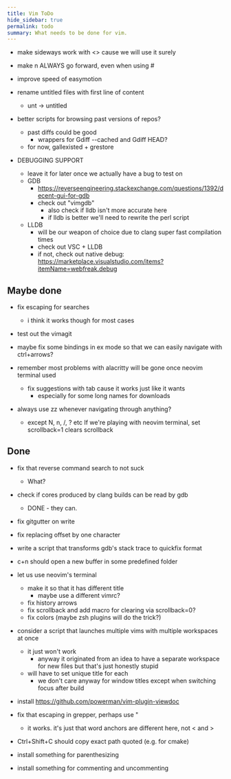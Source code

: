 ```yaml
---
title: Vim ToDo
hide_sidebar: true
permalink: todo
summary: What needs to be done for vim.
---
```


- make sideways work with <> cause we will use it surely
- make n ALWAYS go forward, even when using #

- improve speed of easymotion
- rename untitled files with first line of content
	- unt -> untitled

- better scripts for browsing past versions of repos?
	- past diffs could be good
		- wrappers for Gdiff --cached and Gdiff HEAD?
	- for now, gallexisted + grestore

- DEBUGGING SUPPORT
	- leave it for later once we actually have a bug to test on
	- GDB
		- https://reverseengineering.stackexchange.com/questions/1392/decent-gui-for-gdb 
		- check out "vimgdb" 
			- also check if lldb isn't more accurate here
			- if lldb is better we'll need to rewrite the perl script
	- LLDB
		- will be our weapon of choice due to clang super fast compilation times
		- check out VSC + LLDB
		- if not, check out native debug: https://marketplace.visualstudio.com/items?itemName=webfreak.debug

## Maybe done

- fix escaping for searches
	- i think it works though for most cases

- test out the vimagit
- maybe fix some bindings in ex mode so that we can easily navigate with ctrl+arrows?
- remember most problems with alacritty will be gone once neovim terminal used
	- fix suggestions with tab cause it works just like it wants
		- especially for some long names for downloads
- always use zz whenever navigating through anything?
	- except N, n, /, ? etc
If we're playing with neovim terminal, set scrollback=1 clears scrollback

## Done

- fix that reverse command search to not suck
	- What?

- check if cores produced by clang builds can be read by gdb
	- DONE - they can.

- fix gitgutter on write
- fix replacing offset by one character
 
- write a script that transforms gdb's stack trace to quickfix format
- c+n should open a new buffer in some predefined folder
- let us use neovim's terminal
	- make it so that it has different title
		- maybe use a different vimrc?
	- fix history arrows
	- fix scrollback and add macro for clearing via scrollback=0?
	- fix colors (maybe zsh plugins will do the trick?)

- consider a script that launches multiple vims with multiple workspaces at once
	- it just won't work
		- anyway it originated from an idea to have a separate workspace for new files but that's just honestly stupid
	- will have to set unique title for each
		- we don't care anyway for window titles except when switching focus after build

- install https://github.com/powerman/vim-plugin-viewdoc

- fix that escaping in grepper, perhaps use "
	- it works. it's just that word anchors are different here, not \< and \>

- Ctrl+Shift+C should copy exact path quoted (e.g. for cmake)
- install something for parenthesizing 
- install something for commenting and uncommenting
 

